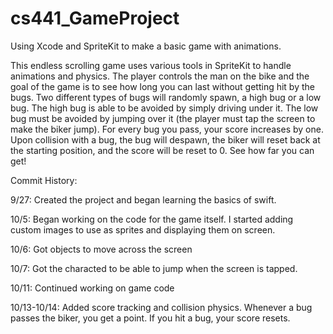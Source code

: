 # cs441_GameProject
Using Xcode and SpriteKit to make a basic game with animations.

This endless scrolling game uses various tools in SpriteKit to handle animations and physics. The player controls the man on the bike and the goal of the game is to see how long you can last without getting hit by the bugs. Two different types of bugs will randomly spawn, a high bug or a low bug. The high bug is able to be avoided by simply driving under it. The low bug must be avoided by jumping over it (the player must tap the screen to make the biker jump). For every bug you pass, your score increases by one. Upon collision with a bug, the bug will despawn, the biker will reset back at the starting position, and the score will be reset to 0. See how far you can get!

Commit History:

9/27: Created the project and began learning the basics of swift.

10/5: Began working on the code for the game itself. I started adding custom images to use as sprites and displaying them on screen.

10/6: Got objects to move across the screen

10/7: Got the characted to be able to jump when the screen is tapped.

10/11: Continued working on game code

10/13-10/14: Added score tracking and collision physics. Whenever a bug passes the biker, you get a point. If you hit a bug, your score resets.
